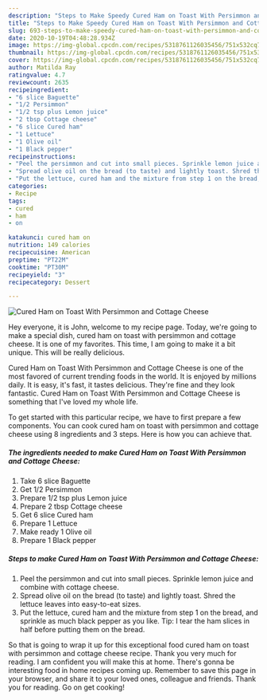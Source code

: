 ```yaml
---
description: "Steps to Make Speedy Cured Ham on Toast With Persimmon and Cottage Cheese"
title: "Steps to Make Speedy Cured Ham on Toast With Persimmon and Cottage Cheese"
slug: 693-steps-to-make-speedy-cured-ham-on-toast-with-persimmon-and-cottage-cheese
date: 2020-10-19T04:48:28.934Z
image: https://img-global.cpcdn.com/recipes/5318761126035456/751x532cq70/cured-ham-on-toast-with-persimmon-and-cottage-cheese-recipe-main-photo.jpg
thumbnail: https://img-global.cpcdn.com/recipes/5318761126035456/751x532cq70/cured-ham-on-toast-with-persimmon-and-cottage-cheese-recipe-main-photo.jpg
cover: https://img-global.cpcdn.com/recipes/5318761126035456/751x532cq70/cured-ham-on-toast-with-persimmon-and-cottage-cheese-recipe-main-photo.jpg
author: Matilda Ray
ratingvalue: 4.7
reviewcount: 2635
recipeingredient:
- "6 slice Baguette"
- "1/2 Persimmon"
- "1/2 tsp plus Lemon juice"
- "2 tbsp Cottage cheese"
- "6 slice Cured ham"
- "1 Lettuce"
- "1 Olive oil"
- "1 Black pepper"
recipeinstructions:
- "Peel the persimmon and cut into small pieces. Sprinkle lemon juice and combine with cottage cheese."
- "Spread olive oil on the bread (to taste) and lightly toast. Shred the lettuce leaves into easy-to-eat sizes."
- "Put the lettuce, cured ham and the mixture from step 1 on the bread, and sprinkle as much black pepper as you like. Tip: I tear the ham slices in half before putting them on the bread."
categories:
- Recipe
tags:
- cured
- ham
- on

katakunci: cured ham on 
nutrition: 149 calories
recipecuisine: American
preptime: "PT22M"
cooktime: "PT30M"
recipeyield: "3"
recipecategory: Dessert

---
```



![Cured Ham on Toast With Persimmon and Cottage Cheese](https://img-global.cpcdn.com/recipes/5318761126035456/751x532cq70/cured-ham-on-toast-with-persimmon-and-cottage-cheese-recipe-main-photo.jpg)

Hey everyone, it is John, welcome to my recipe page. Today, we're going to make a special dish, cured ham on toast with persimmon and cottage cheese. It is one of my favorites. This time, I am going to make it a bit unique. This will be really delicious.



Cured Ham on Toast With Persimmon and Cottage Cheese is one of the most favored of current trending foods in the world. It is enjoyed by millions daily. It is easy, it's fast, it tastes delicious. They're fine and they look fantastic. Cured Ham on Toast With Persimmon and Cottage Cheese is something that I've loved my whole life.


To get started with this particular recipe, we have to first prepare a few components. You can cook cured ham on toast with persimmon and cottage cheese using 8 ingredients and 3 steps. Here is how you can achieve that.

<!--inarticleads1-->

##### The ingredients needed to make Cured Ham on Toast With Persimmon and Cottage Cheese:

1. Take 6 slice Baguette
1. Get 1/2 Persimmon
1. Prepare 1/2 tsp plus Lemon juice
1. Prepare 2 tbsp Cottage cheese
1. Get 6 slice Cured ham
1. Prepare 1 Lettuce
1. Make ready 1 Olive oil
1. Prepare 1 Black pepper




<!--inarticleads2-->

##### Steps to make Cured Ham on Toast With Persimmon and Cottage Cheese:

1. Peel the persimmon and cut into small pieces. Sprinkle lemon juice and combine with cottage cheese.
1. Spread olive oil on the bread (to taste) and lightly toast. Shred the lettuce leaves into easy-to-eat sizes.
1. Put the lettuce, cured ham and the mixture from step 1 on the bread, and sprinkle as much black pepper as you like. Tip: I tear the ham slices in half before putting them on the bread.




So that is going to wrap it up for this exceptional food cured ham on toast with persimmon and cottage cheese recipe. Thank you very much for reading. I am confident you will make this at home. There's gonna be interesting food in home recipes coming up. Remember to save this page in your browser, and share it to your loved ones, colleague and friends. Thank you for reading. Go on get cooking!
